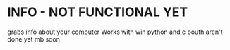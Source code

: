 # INFO - NOT FUNCTIONAL YET

grabs info about your computer
Works with win
python and c bouth aren't done yet mb soon


